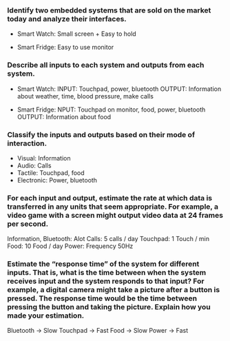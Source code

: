### Identify two embedded systems that are sold on the market today and analyze their interfaces.

* Smart Watch:
Small screen + Easy to hold

* Smart Fridge:
Easy to use monitor

### Describe all inputs to each system and outputs from each system.

* Smart Watch:
INPUT: Touchpad, power, bluetooth
OUTPUT: Information about weather, time, blood pressure, make calls

* Smart Fridge:
NPUT: Touchpad on monitor, food, power, bluetooth
OUTPUT: Information about food

### Classify the inputs and outputs based on their mode of interaction.

- Visual: Information
- Audio: Calls
- Tactile: Touchpad, food
- Electronic: Power, bluetooth

### For each input and output, estimate the rate at which data is transferred in any units that seem appropriate. For example, a video game with a screen might output video data at 24 frames per second.

Information, Bluetooth: Alot
Calls: 5 calls / day
Touchpad: 1 Touch / min
Food: 10 Food / day
Power: Frequency 50Hz

### Estimate the “response time” of the system for different inputs. That is, what is the time between when the system receives input and the system responds to that input? For example, a digital camera might take a picture after a button is pressed. The response time would be the time between pressing the button and taking the picture. Explain how you made your estimation.

Bluetooth -> Slow
Touchpad -> Fast
Food -> Slow
Power -> Fast
